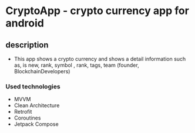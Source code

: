 # CryptoApp - crypto currency app for android 

## description

- This app shows a crypto currency and shows
a detail information such as, is new, rank, symbol
  , rank, tags, team (founder, BlockchainDevelopers)
  
### Used technologies

- MVVM
- Clean Architecture
- Retrofit
- Coroutines
- Jetpack Compose